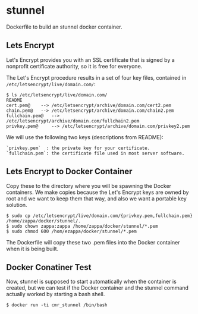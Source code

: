 # stunnel

Dockerfile to build an stunnel docker container.

## Lets Encrypt

Let's Encrypt provides you with an SSL certificate that is signed by 
a nonprofit certificate authority, so it is free for everyone.

The Let's Encrypt procedure results in a set of four key files,
contained in `/etc/letsencrypt/live/domain.com/`:

```
$ ls /etc/letsencrypt/live/domain.com/
README
cert.pem@	 --> /etc/letsencrypt/archive/domain.com/cert2.pem
chain.pem@	 --> /etc/letsencrypt/archive/domain.com/chain2.pem
fullchain.pem@	 --> /etc/letsencrypt/archive/domain.com/fullchain2.pem
privkey.pem@	 --> /etc/letsencrypt/archive/domain.com/privkey2.pem
```

We will use the following two keys (descriptions from README): 

```
`privkey.pem`  : the private key for your certificate.
`fullchain.pem`: the certificate file used in most server software.
```

## Lets Encrypt to Docker Container

Copy these to the directory where you will be spawning the Docker containers. We make copies because the Let's Encrypt keys are owned by root and we want to keep them that way, and also we want a portable key solution.

```
$ sudo cp /etc/letsencrypt/live/domain.com/{privkey.pem,fullchain.pem} /home/zappa/docker/stunnel/.
$ sudo chown zappa:zappa /home/zappa/docker/stunnel/*.pem
$ sudo chmod 600 /hom/ezappa/docker/stunnel/*.pem
```

The Dockerfile will copy these two .pem files into the Docker container when it is being built.

## Docker Conatiner Test

Now, stunnel is supposed to start automatically when the container is created, but we can test if the Docker container and the stunnel command actually worked by starting a bash shell.

```
$ docker run -ti cmr_stunnel /bin/bash
```










